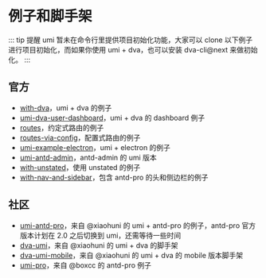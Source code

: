# 例子和脚手架

::: tip 提醒
umi 暂未在命令行里提供项目初始化功能，大家可以 clone 以下例子进行项目初始化，而如果你使用 umi + dva，也可以安装 dva-cli@next 来做初始化。
:::

## 官方

* [with-dva](https://github.com/umijs/umi-examples/tree/master/with-dva)，umi + dva 的例子
* [umi-dva-user-dashboard](https://github.com/umijs/umi-dva-user-dashboard)，umi + dva 的 dashboard 例子
* [routes](https://github.com/umijs/umi-examples/tree/master/routes)，约定式路由的例子
* [routes-via-config](https://github.com/umijs/umi-examples/blob/master/routes-via-config)，配置式路由的例子
* [umi-example-electron](https://github.com/umijs/umi-example-electron)，umi + electron 的例子
* [umi-antd-admin](https://github.com/umijs/umi-antd-admin)，antd-admin 的 umi 版本
* [with-unstated](https://github.com/umijs/umi-examples/tree/master/with-unstated)，使用 unstated 的例子
* [with-nav-and-sidebar](https://github.com/umijs/umi-examples/tree/master/with-nav-and-sidebar)，包含 antd-pro 的头和侧边栏的例子

## 社区

* [umi-antd-pro](https://github.com/xiaohuoni/umi-antd-pro)，来自 @xiaohuni 的 umi + antd-pro 的例子，antd-pro 官方版本计划在 2.0 之后切换到 umi，还需等待一些时间
* [dva-umi](https://github.com/xiaohuoni/dva-umi)，来自 @xiaohuni 的 umi + dva 的脚手架
* [dva-umi-mobile](https://github.com/xiaohuoni/dva-umi-mobile)，来自 @xiaohuni 的 umi + dva 的 mobile 版本脚手架
* [umi-pro](https://github.com/boxcc/umi-pro)，来自 @boxcc 的 antd-pro 例子

